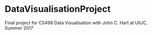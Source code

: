 # DataVisualisationProject
Final project for CS498 Data Visualisation with John C. Hart at UIUC, Summer 2017
